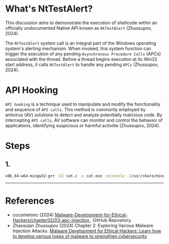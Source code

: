 # What's NtTestAlert?
This discussion aims to demonstrate the execution of shellcode within an officially undocumented Native API known as `NtTestAlert` (Zhussupov, 2024).

The `NtTestAlert` system call is an integral part of the Windows operating system's alerting mechanism. When invoked, this system function can trigger the execution of any pending `Asynchronous Procedure Calls` (APCs) associated with the thread. Before a thread begins execution at its Win32 start address, it calls `NtTestAlert` to handle any pending `APCs` (Zhussupov, 2024).

# API Hooking
`API hooking` is a technique used to manipulate and modify the functionality and sequence of `API calls`. This method is commonly employed by antivirus (AV) solutions to detect and analyze potentially malicious code. By intercepting `API calls`, AV software can monitor and control the behavior of applications, identifying suspicious or harmful activitie (Zhussupov, 2024).

# Steps
## 1.
```bash
x86_64-w64-mingw32-g++ -O2 cat.c -o cat.exe -mconsole -I/usr/share/mingw-w64/include/ -s -ffunction-sections -fdata-sections -Wno-write-strings -fno-exceptions -fmerge-all-constants -static-libstdc++ -static-libgcc -fpermissive
```



---

# References
- cocomelonc (2024) [Malware-Development-for-Ethical-Hackers/chapter02/03-apc-injection
](https://github.com/PacktPublishing/Malware-Development-for-Ethical-Hackers/blob/main/chapter02/03-apc-injection/hack2.c). GitHub Repository.
- Zhassulan Zhussupov (2024) Chapter 2: Exploring Various Malware Injection Attacks. [Malware Development for Ethical Hackers: Learn how to develop various types of malware to strengthen cybersecurity](https://www.packtpub.com/en-gb/product/malware-development-for-ethical-hackers-9781801810173)